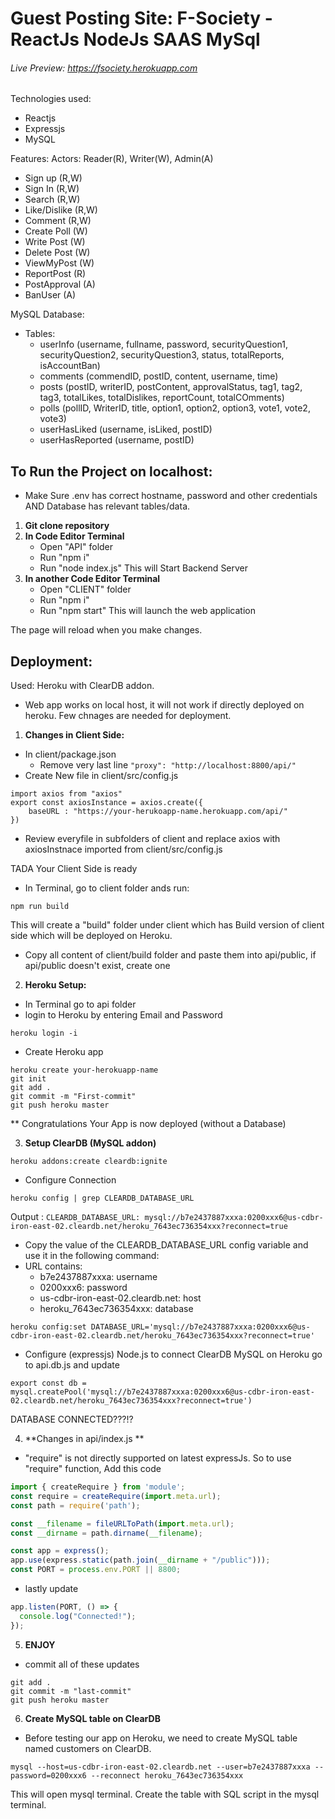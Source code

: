 # Guest Posting Site: F-Society - ReactJs NodeJs SAAS MySql

###### Live Preview: https://fsociety.herokuapp.com

Technologies used:
- Reactjs
- Expressjs
- MySQL

Features:
Actors: Reader(R), Writer(W), Admin(A)
- Sign up      (R,W)
- Sign In      (R,W)
- Search       (R,W)
- Like/Dislike (R,W)
- Comment      (R,W)
- Create Poll    (W)
- Write Post     (W)
- Delete Post    (W)
- ViewMyPost     (W)
- ReportPost     (R)
- PostApproval   (A)
- BanUser        (A)

MySQL Database:
- Tables:
  - userInfo (username, fullname, password, securityQuestion1, securityQuestion2, securityQuestion3, status, totalReports, isAccountBan)
  - comments (commendID, postID, content, username, time)
  - posts    (postID, writerID, postContent, approvalStatus, tag1, tag2, tag3, totalLikes, totalDislikes, reportCount, totalCOmments)
  - polls    (pollID, WriterID, title, option1, option2, option3, vote1, vote2, vote3)
  - userHasLiked (username, isLiked, postID)
  - userHasReported (username, postID)

## To Run the Project on localhost:
- Make Sure .env has correct hostname, password and other credentials AND Database has relevant tables/data.
1) **Git clone repository**
2) **In Code Editor Terminal**
   - Open "API" folder
   - Run "npm i"
   - Run "node index.js"
This will Start Backend Server
3) **In another Code Editor Terminal**
   - Open "CLIENT" folder
   - Run "npm i"
   - Run "npm start"
This will launch the web application

The page will reload when you make changes.

## Deployment:
Used: Heroku with ClearDB addon.
* Web app works on local host, it will not work if directly deployed on heroku. Few chnages are needed for deployment.

1) **Changes in Client Side:**
- In client/package.json
  - Remove very last line ```"proxy": "http://localhost:8800/api/"```
- Create New file in client/src/config.js
```
import axios from "axios"
export const axiosInstance = axios.create({
    baseURL : "https://your-herukoapp-name.herokuapp.com/api/"
})
```
- Review everyfile in subfolders of client and replace axios with axiosInstnace imported from client/src/config.js

TADA Your Client Side is ready

- In Terminal, go to client folder ands run:
```
npm run build
```
This will create a "build" folder under client which has Build version of client side which will be deployed on Heroku.

- Copy all content of client/build folder and paste them into api/public, if api/public doesn't exist, create one
 

2) **Heroku Setup:**
- In Terminal go to api folder
- login to Heroku by entering Email and Password
```
heroku login -i
```
- Create Heroku app
```
heroku create your-herokuapp-name
git init
git add .
git commit -m "First-commit"
git push heroku master
```
** Congratulations Your App is now deployed (without a Database)

3) **Setup ClearDB (MySQL addon)**
```
heroku addons:create cleardb:ignite
```
- Configure Connection
```heroku
heroku config | grep CLEARDB_DATABASE_URL
```
Output : ```CLEARDB_DATABASE_URL: mysql://b7e2437887xxxa:0200xxx6@us-cdbr-iron-east-02.cleardb.net/heroku_7643ec736354xxx?reconnect=true```
- Copy the value of the CLEARDB_DATABASE_URL config variable and use it in the following command:
- URL contains:
  - b7e2437887xxxa: username
  - 0200xxx6: password
  - us-cdbr-iron-east-02.cleardb.net: host
  - heroku_7643ec736354xxx: database
```heroku
heroku config:set DATABASE_URL='mysql://b7e2437887xxxa:0200xxx6@us-cdbr-iron-east-02.cleardb.net/heroku_7643ec736354xxx?reconnect=true'
```
- Configure (expressjs) Node.js to connect ClearDB MySQL on Heroku
go to api.db.js and update
```
export const db = mysql.createPool('mysql://b7e2437887xxxa:0200xxx6@us-cdbr-iron-east-02.cleardb.net/heroku_7643ec736354xxx?reconnect=true')
```
DATABASE CONNECTED???!?

4) **Changes in api/index.js **
- "require" is not directly supported on latest expressJs. So to use "require" function, Add this code
 ```javascript
import { createRequire } from 'module';
const require = createRequire(import.meta.url);
const path = require('path');

const __filename = fileURLToPath(import.meta.url);
const __dirname = path.dirname(__filename);

const app = express();
app.use(express.static(path.join(__dirname + "/public")));
const PORT = process.env.PORT || 8800;
```
- lastly update
```javascript
app.listen(PORT, () => {
  console.log("Connected!");
});
```

5) **ENJOY**
- commit all of these updates
```
git add .
git commit -m "last-commit"
git push heroku master
```

6) **Create MySQL table on ClearDB**
- Before testing our app on Heroku, we need to create MySQL table named customers on ClearDB.
```
mysql --host=us-cdbr-iron-east-02.cleardb.net --user=b7e2437887xxxa --password=0200xxx6 --reconnect heroku_7643ec736354xxx
```
This will open mysql terminal. Create the table with SQL script in the mysql terminal.


